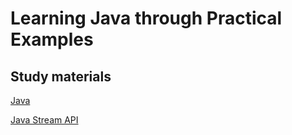 # Learning Java through Practical Examples

## Study materials

[Java](https://www.w3schools.com/java/java_intro.asp)

[Java Stream API](https://docs.oracle.com/javase/8/docs/api/java/util/stream/package-summary.html)
